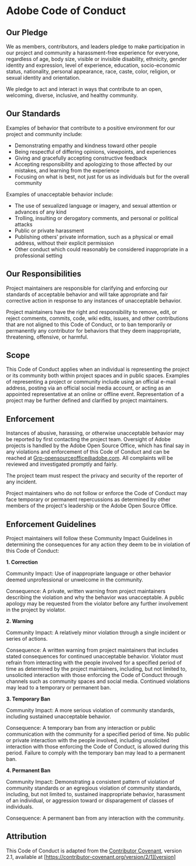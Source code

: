 # Adobe Code of Conduct

## Our Pledge

We as members, contributors, and leaders pledge to make participation in our project and community a harassment-free
experience for everyone, regardless of age, body size, visible or invisible disability, ethnicity, gender identity and
expression, level of experience, education, socio-economic status, nationality, personal appearance, race, caste, color,
religion, or sexual identity and orientation.

We pledge to act and interact in ways that contribute to an open, welcoming, diverse, inclusive, and healthy community.

## Our Standards

Examples of behavior that contribute to a positive environment for our project and community include:

- Demonstrating empathy and kindness toward other people
- Being respectful of differing opinions, viewpoints, and experiences
- Giving and gracefully accepting constructive feedback
- Accepting responsibility and apologizing to those affected by our mistakes, and learning from the experience
- Focusing on what is best, not just for us as individuals but for the overall community

Examples of unacceptable behavior include:

- The use of sexualized language or imagery, and sexual attention or advances of any kind
- Trolling, insulting or derogatory comments, and personal or political attacks
- Public or private harassment
- Publishing others’ private information, such as a physical or email address, without their explicit permission
- Other conduct which could reasonably be considered inappropriate in a professional setting

## Our Responsibilities

Project maintainers are responsible for clarifying and enforcing our standards of acceptable behavior and will take
appropriate and fair corrective action in response to any instances of unacceptable behavior.

Project maintainers have the right and responsibility to remove, edit, or reject comments, commits, code, wiki edits,
issues, and other contributions that are not aligned to this Code of Conduct, or to ban temporarily or permanently any
contributor for behaviors that they deem inappropriate, threatening, offensive, or harmful.

## Scope

This Code of Conduct applies when an individual is representing the project or its community both within project spaces
and in public spaces. Examples of representing a project or community include using an official e-mail address, posting
via an official social media account, or acting as an appointed representative at an online or offline event.
Representation of a project may be further defined and clarified by project maintainers.

## Enforcement

Instances of abusive, harassing, or otherwise unacceptable behavior may be reported by first contacting the project
team. Oversight of Adobe projects is handled by the Adobe Open Source Office, which has final say in any violations and
enforcement of this Code of Conduct and can be reached at Grp-opensourceoffice@adobe.com. All complaints will be
reviewed and investigated promptly and fairly.

The project team must respect the privacy and security of the reporter of any incident.

Project maintainers who do not follow or enforce the Code of Conduct may face temporary or permanent repercussions as
determined by other members of the project's leadership or the Adobe Open Source Office.

## Enforcement Guidelines

Project maintainers will follow these Community Impact Guidelines in determining the consequences for any action they
deem to be in violation of this Code of Conduct:

**1. Correction**

Community Impact: Use of inappropriate language or other behavior deemed unprofessional or unwelcome in the community.

Consequence: A private, written warning from project maintainers describing the violation and why the behavior was
unacceptable. A public apology may be requested from the violator before any further involvement in the project by
violator.

**2. Warning**

Community Impact: A relatively minor violation through a single incident or series of actions.

Consequence: A written warning from project maintainers that includes stated consequences for continued unacceptable
behavior. Violator must refrain from interacting with the people involved for a specified period of time as determined
by the project maintainers, including, but not limited to, unsolicited interaction with those enforcing the Code of
Conduct through channels such as community spaces and social media. Continued violations may lead to a temporary or
permanent ban.

**3. Temporary Ban**

Community Impact: A more serious violation of community standards, including sustained unacceptable behavior.

Consequence: A temporary ban from any interaction or public communication with the community for a specified period of
time. No public or private interaction with the people involved, including unsolicited interaction with those enforcing
the Code of Conduct, is allowed during this period. Failure to comply with the temporary ban may lead to a permanent
ban.

**4. Permanent Ban**

Community Impact: Demonstrating a consistent pattern of violation of community standards or an egregious violation of
community standards, including, but not limited to, sustained inappropriate behavior, harassment of an individual, or
aggression toward or disparagement of classes of individuals.

Consequence: A permanent ban from any interaction with the community.

## Attribution

This Code of Conduct is adapted from the [Contributor Covenant][homepage], version 2.1, available at
[https://contributor-covenant.org/version/2/1][version]

[homepage]: https://contributor-covenant.org
[version]: https://contributor-covenant.org/version/2/1
